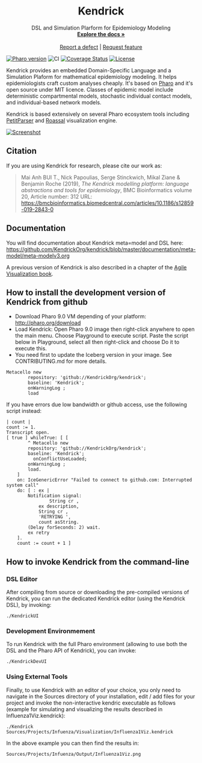 <p align="center">
<h1 align="center">Kendrick</h1>
  <p align="center">
    DSL and Simulation Plarform for Epidemiology Modeling
    <br>
    <a href="https://github.com/KendrickOrg/kendrick/wiki"><strong>Explore the docs »</strong></a>
    <br>
    <br>
    <a href="https://github.com/KendrickOrg/kendrick/issues/new?labels=Type%3A+Defect">Report a defect</a>
    |
    <a href="https://github.com/KendrickOrg/kendrick/issues/new?labels=Type%3A+Feature">Request feature</a>
  </p>
</p>


[![Pharo version](https://img.shields.io/badge/Pharo-9.0-%23aac9ff.svg)](https://pharo.org/download)
![CI](https://github.com/KendrickOrg/kendrick/workflows/CI/badge.svg)
[![Coverage Status](https://coveralls.io/repos/github/KendrickOrg/kendrick/badge.svg?branch=master)](https://coveralls.io/github/KendrickOrg/kendrick?branch=master)
[![License](https://img.shields.io/badge/license-MIT-blue.svg)](https://raw.githubusercontent.com/KendrickOrg/kendrick/master/LICENSE)

Kendrick provides an embedded Domain-Specific Language and a Simulation Plaform for mathematical epidemiology modeling. It helps epidemiologists craft custom analyses cheaply. It's based on [Pharo](http://www.pharo.org/) and it's open source under MIT licence. Classes of epidemic model include deterministic compartmental models, stochastic individual contact models, and individual-based network models.

Kendrick is based extensively on several Pharo ecosystem tools including [PetitParser](http://www.moosetechnology.org/tools/petitparser) and [Roassal](http://agilevisualization.com/) visualization engine.

[![Screenshot](images/screenshot.png)](https://raw.githubusercontent.com/KendrickOrg/kendrick/master/images/screenshot.png)

## Citation

If you are using Kendrick for research, please cite our work as:

> Mai Anh BUI T., Nick Papoulias, Serge Stinckwich, Mikal Ziane & Benjamin Roche (2019), *The Kendrick modelling platform: language abstractions and tools for epidemiology*, BMC Bioinformatics volume 20, Article number: 312 URL:
https://bmcbioinformatics.biomedcentral.com/articles/10.1186/s12859-019-2843-0

## Documentation
You will find documentation about Kendrick meta=model and DSL here: https://github.com/KendrickOrg/kendrick/blob/master/documentation/meta-model/meta-modelv3.org

A previous version of Kendrick is also described in a chapter of the [Agile Visualization book](http://agilevisualization.com/).

## How to install the development version of Kendrick from github

* Download Pharo 9.0 VM depending of your platform: http://pharo.org/download
* Load Kendrick: Open Pharo 9.0 image then right-click anywhere to open the main menu. Choose Playground to execute script. Paste the script below in Playground, select all then right-click and choose Do it to execute this.
* You need first to update the Iceberg version in your image. See CONTRIBUTING.md for more details.

```Smalltalk
Metacello new
        repository: 'github://KendrickOrg/kendrick';
        baseline: 'Kendrick';
        onWarningLog ;
        load
```

If you have errors due low bandwidth or github access, use the following script instead:
```Smalltalk
| count |
count := 1.
Transcript open.
[ true ] whileTrue: [ [
		^ Metacello new
        repository: 'github://KendrickOrg/kendrick';
        baseline: 'Kendrick';
		  onConflictUseLoaded;
        onWarningLog ;
        load.
	]
	on: IceGenericError "Failed to connect to github.com: Interrupted system call"
	do: [ : ex |
		Notification signal:
	        	String cr ,
			ex description,
			String cr ,
			'RETRYING ',
			count asString.
		(Delay forSeconds: 2) wait.
		ex retry
	].
	count := count + 1 ]
```

## How to invoke Kendrick from the command-line

### DSL Editor
After compiling from source or downloading the pre-compiled versions of Kendrick, you can run the 
dedicated Kendrick editor (using the Kendrick DSL), by invoking:
```shell
./KendrickUI
```

### Development Environmement

To run Kendrick with the full Pharo environment (allowing to use both the DSL and the Pharo API of Kendrick),
you can invoke:
```shell
./KendrickDevUI
```

### Using External Tools

Finally, to use Kendrick with an editor of your choice, you only need to navigate in the Sources directory
of your installation, edit / add files for your project and invoke the non-interactive kendric executable 
as follows (example for simulating and visualizing the results described in Influenza1Viz.kendrick):
```shell
./Kendrick Sources/Projects/Infuenza/Visualization/Influenza1Viz.kendrick
```

In the above example you can then find the results in: 
```shell
Sources/Projects/Infuenza/Output/Influenza1Viz.png
```
